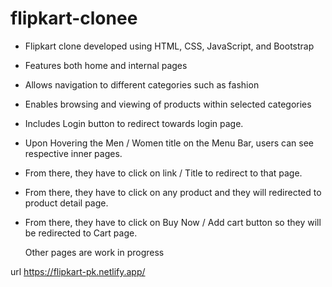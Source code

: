 # flipkart-clonee

- Flipkart clone developed using HTML, CSS, JavaScript, and Bootstrap
- Features both home and internal pages
- Allows navigation to different categories such as fashion
- Enables browsing and viewing of products within selected categories
- Includes Login button to redirect towards login page.
- Upon Hovering the Men / Women title on the Menu Bar, users can see respective inner pages.
- From there, they have to click on link / Title to redirect to that page.
- From there, they have to click on any product and they will redirected to product detail page.
- From there, they have to click on Buy Now / Add cart button so they will be redirected to Cart page.

  Other pages are work in progress

url
https://flipkart-pk.netlify.app/
